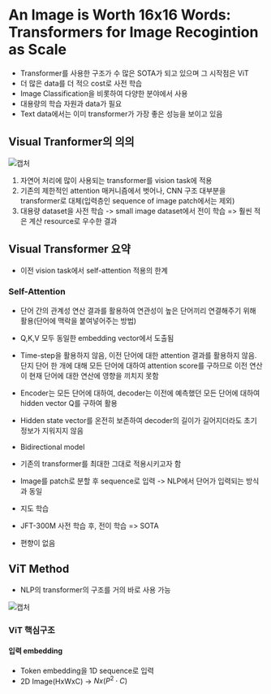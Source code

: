 # An Image is Worth 16x16 Words: Transformers for Image Recogintion as Scale

- Transformer를 사용한 구조가 수 많은 SOTA가 되고 있으며 그 시작점은 ViT
- 더 많은 data를 더 적으 cost로 사전 학습
- Image Classification을 비롯하여 다양한 분야에서 사용
- 대용량의 학습 자원과 data가 필요
- Text data에서는 이미 transformer가 가장 좋은 성능을 보이고  있음

## Visual Tranformer의 의의

![캡처](https://user-images.githubusercontent.com/80622859/185046721-e5fd8e00-d419-4737-9a37-e849c5213071.PNG)

1. 자연어 처리에 많이 사용되는 transformer를 vision task에 적용
2. 기존의 제한적인 attention 매커니즘에서 벗어나, CNN 구조 대부분을 transformer로 대체(입력층인 sequence of image patch에서는 제외)
3. 대용량 dataset을 사전 학습 -> small image dataset에서 전이 학습 => 훨씬 적은 계산 resource로 우수한 결과

## Visual Transformer 요약
- 이전 vision task에서 self-attention 적용의 한계

### Self-Attention
- 단어 간의 관계성 연산 결과를 활용하여 연관성이 높은 단어끼리 연결해주기 위해 활용(단어에 맥락을 붙여넣어주는 방법)
- Q,K,V 모두 동일한 embedding vector에서 도출됨
- Time-step을 활용하지 않음, 이전 단어에 대한 attention 결과를 활용하지 않음. 단지 단어 한 개에 대해 모든 단어에 대하여 attention score를 구하므로 이전 연산이 현재 단어에 대한 연산에 영향을 끼치지 못함
- Encoder는 모든 단어에 대하여, decoder는 이전에 예측했던 모든 단어에 대하여 hidden vector Q를 구하여 활용
- Hidden state vector를 온전히 보존하여 decoder의 길이가 길어지더라도 초기 정보가 지워지지 않음
- Bidirectional model

- 기존의 transformer를 최대한 그대로 적용시키고자 함
- Image를 patch로 분할 후 sequence로 입력 -> NLP에서 단어가 입력되는 방식과 동일
- 지도 학습
- JFT-300M 사전 학습 후, 전이 학습 => SOTA
- 편향이 없음

## ViT Method
- NLP의 transformer의 구조를 거의 바로 사용 가능

![캡처](https://user-images.githubusercontent.com/80622859/185048302-7aa34e43-b003-4759-b03d-0e08fc41d19f.PNG)

### ViT 핵심구조

#### 입력 embedding
- Token embedding을 1D sequence로 입력
- 2D Image(HxWxC) -> $N x (P^2 \cdot C)$
